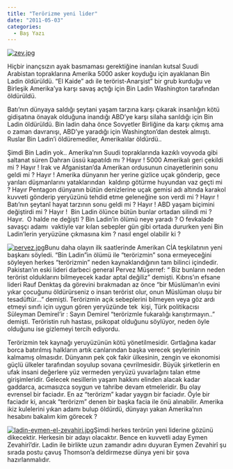 ```yaml
---
title: "Terörizme yeni lider"
date: "2011-05-03"
categories: 
  - Baş Yazı
---
```


[![zev.jpg](/uploads/2011/05/zev.jpg)](/uploads/2011/05/zev.jpg "zev.jpg")

Hiçbir inançsızın ayak basmaması gerektiğine inanılan kutsal Suudi Arabistan topraklarına Amerika 5000 asker koyduğu için ayaklanan Bin Ladin öldürüldü. “El Kaide” adı ile terörist-Anarşist” bir grub kurduğu ve Birleşik Amerika’ya karşı savaş açtığı için Bin Ladin Washington tarafından öldürüldü.

Batı’nın dünyaya saldığı şeytani yaşam tarzına karşı çıkarak insanlığın kötü gidişatına önayak olduğuna inandığı ABD’ye karşı silaha sarıldığı için Bin Ladin öldürüldü. Bin ladin daha önce Sovyetler Birliğine da karşı çıkmış ama o zaman davranışı, ABD’ye yaradığı için Washington’dan destek almıştı. Ruslar Bin Ladin’i öldüremediler, Amerikalılar öldürdü..

Şimdi Bin Ladin yok.. Amerika’nın Suudi topraklarında kazıklı voyvoda gibi saltanat süren Dahran üssü kapatıldı mı ? Hayır ! 5000 Amerikalı geri çekildi mi ? Hayır ! Irak ve Afganistan’da Amerikan ordusunun cinayetlerinin sonu geldi mi ? Hayır ! Amerika dünyanın her yerine gizlice uçak gönderip, gece yarıları düşmanlarını yataklarından  kaldırıp götürme huyundan vaz geçti mi ? Hayır Pentagon dünyanın bütün denizlerine uçak gemisi adı altında karakol kuvveti gönderip yeryüzünü tehdid etme geleneğine son verdi mi ? Hayır ! Batı’nın şeytanî hayat tarzının sonu geldi mi ? Hayır ! ABD yaşam biçimini değiştirdi mi ? Hayır !  Bin Ladin ölünce bütün bunlar ortadan silindi mi ? Hayır.  O halde ne değişti ? Bin Ladin’in ölümü neye yaradı ? O fevkalade savaşçı adamı  vaktiyle var kılan sebepler gün gibi ortada dururken yeni Bin Ladin’lerin yeryüzüne çıkmasına kim ? nasıl engel olabilir ki ?

[![pervez.jpg](/uploads/2011/05/pervez.jpg)](/uploads/2011/05/pervez.jpg "pervez.jpg")Bunu daha olayın ilk saatlerinde Amerikan CİA teşkilatının yeni başkanı söyledi. “Bin Ladin”in ölümü ile “terörizmin” sona ermeyeceğini söyleyen herkes “terörizmin” neden kaynaklandığının tam bilinci içindedir. Pakistan’ın eski lideri darbeci general Pervez Müşerref: “ Biz bunların neden terörist olduklarını bilmeyecek kadar aptal değiliz” demişti. Kıbrıs’ın efsane lideri Rauf Denktaş da görevini bırakmadan az önce “bir Müslüman’ın evini yıkar çocuğunu öldürürseniz o insan terörist olur, onun Müslüman oluşu bir tesadüftür…” demişti. Terörizmin açık sebeplerini bilmeyen veya göz ardı etmeyi sınıfı için uygun gören yeryüzünde tek  kişi, Türk politikacısı Süleyman Demirel’ir : Sayın Demirel “terörizmle fukaralığı karıştırmayın..” demişti. Teröristin ruh hastası, psikopat olduğunu söylüyor, neden öyle olduğunu ise gizlemeyi tercih ediyordu.

Terörizmin tek kaynağı yeruyüzünün kötü yönetilmesidir. Gırtlağına kadar borca batırılmış halkların artık canlarından başka verecek şeylerinin kalmamış olmasıdır. Dünyanın pek çok fakir ülkesinin, zengin ve ekonomisi güçlü ülkeler tarafından soyulup sovana çevrilmesidir. Büyük şirketlerin en ufak insani değerlere yüz vermeden yeryüzü yuvarlağını talan etme girişimleridir. Gelecek nesillerin yaşam hakkını elinden alacak kadar gaddarca, acımasızca soygun ve tahribe devam etmeleridir. Bu olay evrensel bir faciadır. En az “terörizm” kadar yaygın bir faciadır. Öyle bir faciadır ki, ancak “terörizm” denen bir başka facia ile önü alınabilir. Amerika ikiz kulelerini yıkan adamı bulup öldürdü, dünyayı yakan Amerika’nın hesabını bakalım kim görecek ?

[![ladin-eymen-el-zevahiri.jpg](/uploads/2011/05/ladin-eymen-el-zevahiri.jpg)](/uploads/2011/05/ladin-eymen-el-zevahiri.jpg "ladin-eymen-el-zevahiri.jpg")Şimdi herkes terörün yeni liderine gözünü dikecektir. Herkesin bir adayı olacaktır. Bence en kuvvetli aday Eymen Zevahirî’dir. Ladin ile birlikte uzun zamandır adını duyuran Eymen Zevahirî şu sırada postu çavuş Thomson’a deldirmezse dünya yeni bir şova  hazırlanmalıdır.
